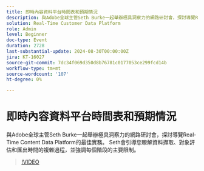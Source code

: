 ```yaml
---
title: 即時內容資料平台時間表和預期情況
description: 與Adobe全球主管Seth Burke一起舉辦極具洞察力的網路研討會，探討導覽Real-Time Content Data Platform (RTCDP)的最佳實務。 Seth會引導您瞭解資料擷取、對象評估和匯出時間的複雜過程，並強調每個階段的主要限制。
solution: Real-Time Customer Data Platform
role: Admin
level: Beginner
doc-type: Event
duration: 2728
last-substantial-update: 2024-08-30T00:00:00Z
jira: KT-16027
source-git-commit: 7dc34f069d350d8b76781c0177053ce299fcd14b
workflow-type: tm+mt
source-wordcount: '107'
ht-degree: 0%

---
```



# 即時內容資料平台時間表和預期情況

與Adobe全球主管Seth Burke一起舉辦極具洞察力的網路研討會，探討導覽Real-Time Content Data Platform的最佳實務。 Seth會引導您瞭解資料擷取、對象評估和匯出時間的複雜過程，並強調每個階段的主要限制。

>[!VIDEO](https://video.tv.adobe.com/v/3432992/?learn=on)
